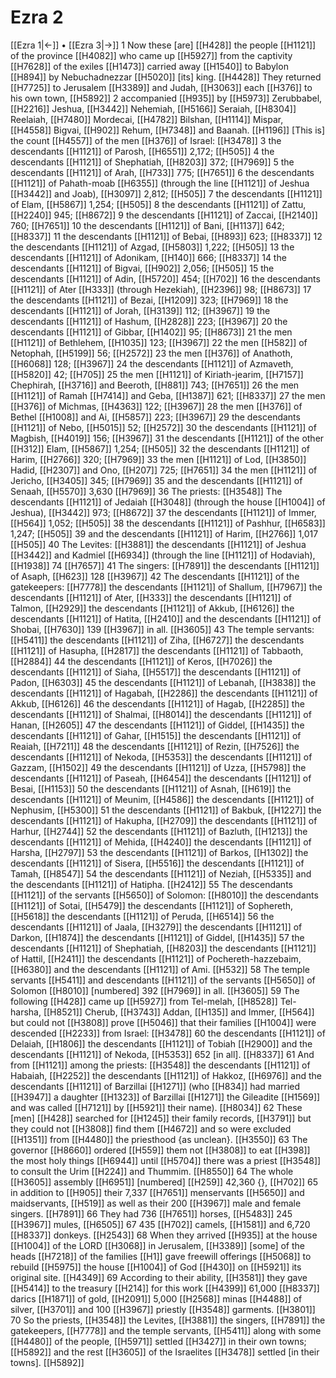 # Ezra 2
[[Ezra 1|←]] • [[Ezra 3|→]]
1 Now these [are] [[H428]] the people [[H1121]] of the province [[H4082]] who came up [[H5927]] from the captivity [[H7628]] of the exiles [[H1473]] carried away [[H1540]] to Babylon [[H894]] by Nebuchadnezzar [[H5020]] [its] king. [[H4428]] They returned [[H7725]] to Jerusalem [[H3389]] and Judah, [[H3063]] each [[H376]] to his own town, [[H5892]] 
2 accompanied [[H935]] by [[H5973]] Zerubbabel, [[H2216]] Jeshua, [[H3442]] Nehemiah, [[H5166]] Seraiah, [[H8304]] Reelaiah, [[H7480]] Mordecai, [[H4782]] Bilshan, [[H1114]] Mispar, [[H4558]] Bigvai, [[H902]] Rehum, [[H7348]] and Baanah. [[H1196]] [This is] the count [[H4557]] of the men [[H376]] of Israel: [[H3478]] 
3 the descendants [[H1121]] of Parosh, [[H6551]] 2,172; [[H505]] 
4 the descendants [[H1121]] of Shephatiah, [[H8203]] 372; [[H7969]] 
5 the descendants [[H1121]] of Arah, [[H733]] 775; [[H7651]] 
6 the descendants [[H1121]] of  Pahath-moab [[H6355]] (through the line [[H1121]] of Jeshua [[H3442]] and Joab), [[H3097]] 2,812; [[H505]] 
7 the descendants [[H1121]] of Elam, [[H5867]] 1,254; [[H505]] 
8 the descendants [[H1121]] of Zattu, [[H2240]] 945; [[H8672]] 
9 the descendants [[H1121]] of Zaccai, [[H2140]] 760; [[H7651]] 
10 the descendants [[H1121]] of Bani, [[H1137]] 642; [[H8337]] 
11 the descendants [[H1121]] of Bebai, [[H893]] 623; [[H8337]] 
12 the descendants [[H1121]] of Azgad, [[H5803]] 1,222; [[H505]] 
13 the descendants [[H1121]] of Adonikam, [[H140]] 666; [[H8337]] 
14 the descendants [[H1121]] of Bigvai, [[H902]] 2,056; [[H505]] 
15 the descendants [[H1121]] of Adin, [[H5720]] 454; [[H702]] 
16 the descendants [[H1121]] of Ater [[H333]] (through Hezekiah), [[H2396]] 98; [[H8673]] 
17 the descendants [[H1121]] of Bezai, [[H1209]] 323; [[H7969]] 
18 the descendants [[H1121]] of Jorah, [[H3139]] 112; [[H3967]] 
19 the descendants [[H1121]] of Hashum, [[H2828]] 223; [[H3967]] 
20 the descendants [[H1121]] of Gibbar, [[H1402]] 95; [[H8673]] 
21 the men [[H1121]] of Bethlehem, [[H1035]] 123; [[H3967]] 
22 the men [[H582]] of Netophah, [[H5199]] 56; [[H2572]] 
23 the men [[H376]] of Anathoth, [[H6068]] 128; [[H3967]] 
24 the descendants [[H1121]] of Azmaveth, [[H5820]] 42; [[H705]] 
25 the men [[H1121]] of  Kiriath-jearim, [[H7157]] Chephirah, [[H3716]] and Beeroth, [[H881]] 743; [[H7651]] 
26 the men [[H1121]] of Ramah [[H7414]] and Geba, [[H1387]] 621; [[H8337]] 
27 the men [[H376]] of Michmas, [[H4363]] 122; [[H3967]] 
28 the men [[H376]] of  Bethel [[H1008]] and Ai, [[H5857]] 223; [[H3967]] 
29 the descendants [[H1121]] of Nebo, [[H5015]] 52; [[H2572]] 
30 the descendants [[H1121]] of Magbish, [[H4019]] 156; [[H3967]] 
31 the descendants [[H1121]] of the other [[H312]] Elam, [[H5867]] 1,254; [[H505]] 
32 the descendants [[H1121]] of Harim, [[H2766]] 320; [[H7969]] 
33 the men [[H1121]] of Lod, [[H3850]] Hadid, [[H2307]] and Ono, [[H207]] 725; [[H7651]] 
34 the men [[H1121]] of Jericho, [[H3405]] 345; [[H7969]] 
35 and the descendants [[H1121]] of Senaah, [[H5570]] 3,630 [[H7969]] 
36 The priests: [[H3548]] The descendants [[H1121]] of Jedaiah [[H3048]] (through the house [[H1004]] of Jeshua), [[H3442]] 973; [[H8672]] 
37 the descendants [[H1121]] of Immer, [[H564]] 1,052; [[H505]] 
38 the descendants [[H1121]] of Pashhur, [[H6583]] 1,247; [[H505]] 
39 and the descendants [[H1121]] of Harim, [[H2766]] 1,017 [[H505]] 
40 The Levites: [[H3881]] the descendants [[H1121]] of Jeshua [[H3442]] and Kadmiel [[H6934]] (through the line [[H1121]] of Hodaviah), [[H1938]] 74 [[H7657]] 
41 The singers: [[H7891]] the descendants [[H1121]] of Asaph, [[H623]] 128 [[H3967]] 
42 The descendants [[H1121]] of the gatekeepers: [[H7778]] the descendants [[H1121]] of Shallum, [[H7967]] the descendants [[H1121]] of Ater, [[H333]] the descendants [[H1121]] of Talmon, [[H2929]] the descendants [[H1121]] of Akkub, [[H6126]] the descendants [[H1121]] of Hatita, [[H2410]] and the descendants [[H1121]] of Shobai, [[H7630]] 139 [[H3967]] in all. [[H3605]] 
43 The temple servants: [[H5411]] the descendants [[H1121]] of Ziha, [[H6727]] the descendants [[H1121]] of Hasupha, [[H2817]] the descendants [[H1121]] of Tabbaoth, [[H2884]] 
44 the descendants [[H1121]] of Keros, [[H7026]] the descendants [[H1121]] of Siaha, [[H5517]] the descendants [[H1121]] of Padon, [[H6303]] 
45 the descendants [[H1121]] of Lebanah, [[H3838]] the descendants [[H1121]] of Hagabah, [[H2286]] the descendants [[H1121]] of Akkub, [[H6126]] 
46 the descendants [[H1121]] of Hagab, [[H2285]] the descendants [[H1121]] of Shalmai, [[H8014]] the descendants [[H1121]] of Hanan, [[H2605]] 
47 the descendants [[H1121]] of Giddel, [[H1435]] the descendants [[H1121]] of Gahar, [[H1515]] the descendants [[H1121]] of Reaiah, [[H7211]] 
48 the descendants [[H1121]] of Rezin, [[H7526]] the descendants [[H1121]] of Nekoda, [[H5353]] the descendants [[H1121]] of Gazzam, [[H1502]] 
49 the descendants [[H1121]] of Uzza, [[H5798]] the descendants [[H1121]] of Paseah, [[H6454]] the descendants [[H1121]] of Besai, [[H1153]] 
50 the descendants [[H1121]] of Asnah, [[H619]] the descendants [[H1121]] of Meunim, [[H4586]] the descendants [[H1121]] of Nephusim, [[H5300]] 
51 the descendants [[H1121]] of Bakbuk, [[H1227]] the descendants [[H1121]] of Hakupha, [[H2709]] the descendants [[H1121]] of Harhur, [[H2744]] 
52 the descendants [[H1121]] of Bazluth, [[H1213]] the descendants [[H1121]] of Mehida, [[H4240]] the descendants [[H1121]] of Harsha, [[H2797]] 
53 the descendants [[H1121]] of Barkos, [[H1302]] the descendants [[H1121]] of Sisera, [[H5516]] the descendants [[H1121]] of Tamah, [[H8547]] 
54 the descendants [[H1121]] of Neziah, [[H5335]] and the descendants [[H1121]] of Hatipha. [[H2412]] 
55 The descendants [[H1121]] of the servants [[H5650]] of Solomon: [[H8010]] the descendants [[H1121]] of Sotai, [[H5479]] the descendants [[H1121]] of Sophereth, [[H5618]] the descendants [[H1121]] of Peruda, [[H6514]] 
56 the descendants [[H1121]] of Jaala, [[H3279]] the descendants [[H1121]] of Darkon, [[H1874]] the descendants [[H1121]] of Giddel, [[H1435]] 
57 the descendants [[H1121]] of Shephatiah, [[H8203]] the descendants [[H1121]] of Hattil, [[H2411]] the descendants [[H1121]] of  Pochereth-hazzebaim, [[H6380]] and the descendants [[H1121]] of Ami. [[H532]] 
58 The temple servants [[H5411]] and descendants [[H1121]] of the servants [[H5650]] of Solomon [[H8010]] [numbered] 392 [[H7969]] in all. [[H3605]] 
59 The following [[H428]] came up [[H5927]] from Tel-melah, [[H8528]] Tel-harsha, [[H8521]] Cherub, [[H3743]] Addan, [[H135]] and Immer, [[H564]] but could not [[H3808]] prove [[H5046]] that their families [[H1004]] were descended [[H2233]] from Israel: [[H3478]] 
60 the descendants [[H1121]] of Delaiah, [[H1806]] the descendants [[H1121]] of Tobiah [[H2900]] and the descendants [[H1121]] of Nekoda, [[H5353]] 652 [in all]. [[H8337]] 
61 And from [[H1121]] among the priests: [[H3548]] the descendants [[H1121]] of Habaiah, [[H2252]] the descendants [[H1121]] of Hakkoz, [[H6976]] and the descendants [[H1121]] of Barzillai [[H1271]] (who [[H834]] had married [[H3947]] a daughter [[H1323]] of Barzillai [[H1271]] the Gileadite [[H1569]] and was called [[H7121]] by [[H5921]] their name). [[H8034]] 
62 These [men] [[H428]] searched for [[H1245]] their family records, [[H3791]] but they could not [[H3808]] find them [[H4672]] and so were excluded [[H1351]] from [[H4480]] the priesthood {as unclean}. [[H3550]] 
63 The governor [[H8660]] ordered [[H559]] them not [[H3808]] to eat [[H398]] the most holy things [[H6944]] until [[H5704]] there was a priest [[H3548]] to consult the Urim [[H224]] and Thummim. [[H8550]] 
64 The whole [[H3605]] assembly [[H6951]] [numbered] [[H259]] 42,360 {}, [[H702]] 
65 in addition to [[H905]] their 7,337 [[H7651]] menservants [[H5650]] and maidservants, [[H519]] as well as their 200 [[H3967]] male and female singers. [[H7891]] 
66 They had 736 [[H7651]] horses, [[H5483]] 245 [[H3967]] mules, [[H6505]] 
67 435 [[H702]] camels, [[H1581]] and 6,720 [[H8337]] donkeys. [[H2543]] 
68 When they arrived [[H935]] at the house [[H1004]] of the LORD [[H3068]] in Jerusalem, [[H3389]] [some] of the heads [[H7218]] of the families [[H1]] gave freewill offerings [[H5068]] to rebuild [[H5975]] the house [[H1004]] of God [[H430]] on [[H5921]] its original site. [[H4349]] 
69 According to their ability, [[H3581]] they gave [[H5414]] to the treasury [[H214]] for this work [[H4399]] 61,000 [[H8337]] darics [[H1871]] of gold, [[H2091]] 5,000 [[H2568]] minas [[H4488]] of silver, [[H3701]] and 100 [[H3967]] priestly [[H3548]] garments. [[H3801]] 
70 So the priests, [[H3548]] the Levites, [[H3881]] the singers, [[H7891]] the gatekeepers, [[H7778]] and the temple servants, [[H5411]] along with some [[H4480]] of the people, [[H5971]] settled [[H3427]] in their own towns; [[H5892]] and the rest [[H3605]] of the Israelites [[H3478]] settled [in their towns]. [[H5892]] 
